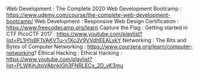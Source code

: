 Web Development : The Complete 2020 Web Development Bootcamp : https://www.udemy.com/course/the-complete-web-development-bootcamp/
Web Development : Responsive Web Design Certification : https://www.freecodecamp.org/learn
Capture the Flag : Getting started in CTF PicoCTF 2017 : https://www.youtube.com/playlist?list=PL1H1sBF1VAKVTu-v1XcJV9VVdhEEALvkY
Networking : The Bits and Bytes of Computer Networking : https://www.coursera.org/learn/computer-networking?
Ethical Hacking : Ethical Hacking : https://www.youtube.com/playlist?list=PLWKjhJtqVAbnklGh3FNRLECx_2D_vK3mu